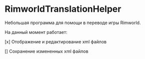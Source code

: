 # RimworldTranslationHelper
Небольшая программа для помощи в переводе игры Rimworld.

На данный момент работает:

[x] Отображение и редактирование xml файлов

[] Сохранение измененных xml файлов
